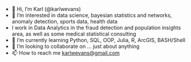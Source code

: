 - 👋 Hi, I’m Karl (@karlwevans)
- 👀 I’m interested in data science, bayesian statistics and networks, anomaly detection, sports data, health data
- I work in Data Analytics in the fraud detection and population insights area, as well as some medical statistical consulting 
- 🌱 I’m currently learning Python, SQL, OOP, Julia, R, ArcGIS, BASH/Shell
- 💞️ I’m looking to collaborate on ... just about anything
- 📫 How to reach me karlwevans@gmail.com

<!---
karlwevans/karlwevans is a ✨ special ✨ repository because its `README.md` (this file) appears on your GitHub profile.
You can click the Preview link to take a look at your changes.
--->
